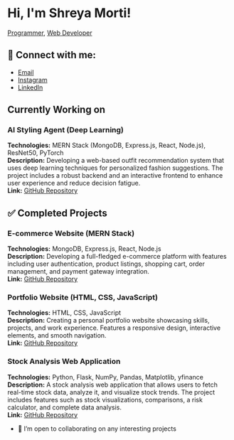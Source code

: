 # Hi, I'm Shreya Morti!  
[Programmer](https://github.com/shreyamorti28), [Web Developer](https://github.com/shreyamorti28)

## 🤳 Connect with me:
- [Email](mailto:shreyamorti@gmail.com)
- [Instagram](https://www.instagram.com/shreyamorti28/)
- [LinkedIn](https://linkedin.com/in/shreyamorti28)

## Currently Working on
### AI Styling Agent (Deep Learning)
**Technologies:** MERN Stack (MongoDB, Express.js, React, Node.js), ResNet50, PyTorch  
**Description:** Developing a web-based outfit recommendation system that uses deep learning techniques for personalized fashion suggestions. The project includes a robust backend and an interactive frontend to enhance user experience and reduce decision fatigue.  
**Link:** [GitHub Repository](https://github.com/shreyamorti28/Ai-styling-agent.git)


## ✅ Completed Projects
### E-commerce Website (MERN Stack)
**Technologies:** MongoDB, Express.js, React, Node.js  
**Description:** Developing a full-fledged e-commerce platform with features including user authentication, product listings, shopping cart, order management, and payment gateway integration.  
**Link:** [GitHub Repository](https://github.com/shreyamorti28/Ecommerce.git)

### Portfolio Website (HTML, CSS, JavaScript)
**Technologies:** HTML, CSS, JavaScript  
**Description:** Creating a personal portfolio website showcasing skills, projects, and work experience. Features a responsive design, interactive elements, and smooth navigation.  
**Link:** [GitHub Repository](https://github.com/shreyamorti28/my_portfolio.git)

### Stock Analysis Web Application
**Technologies:** Python, Flask, NumPy, Pandas, Matplotlib, yfinance  
**Description:** A stock analysis web application that allows users to fetch real-time stock data, analyze it, and visualize stock trends. The project includes features such as stock visualizations, comparisons, a risk calculator, and complete data analysis.  
**Link:** [GitHub Repository](https://github.com/shreyamorti28/Stock-Analysis.git)

- 👯 I’m open to collaborating on any interesting projects

